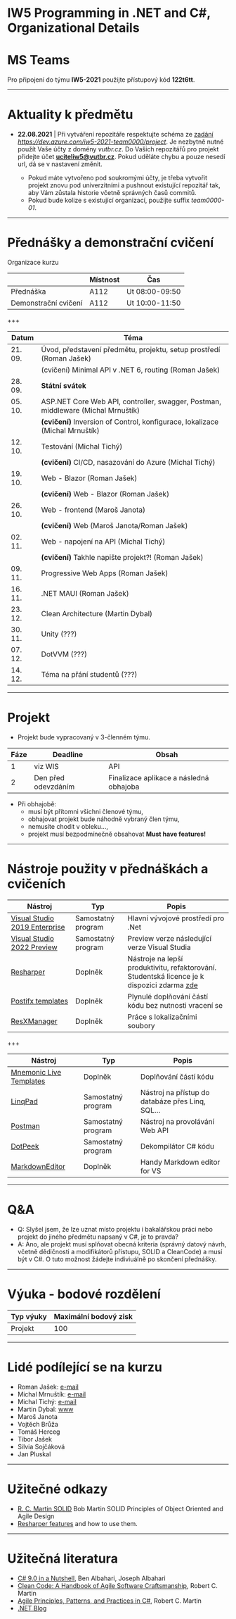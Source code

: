 # IW5 Programming in .NET and C#, Organizational Details

# MS Teams

Pro připojení do týmu **IW5-2021** použijte přístupový kód **122t6tt**.

---
# Aktuality k předmětu 
  - **22.08.2021** | Při vytváření repozitáře respektujte schéma ze [zadání](/Project/README.md) *https://dev.azure.com/iw5-2021-team0000/project*. Je nezbytně nutné použít Vaše účty z domény *vutbr.cz*. Do Vašich repozitářů pro projekt přidejte účet **uciteliw5@vutbr.cz**. Pokud uděláte chybu a pouze nesedí url, dá se v nastavení změnit.

    * Pokud máte vytvořeno pod soukromými účty, je třeba vytvořit projekt znovu pod univerzitními a pushnout existující repozitář tak, aby Vám zůstala historie včetně správných časů commitů. 
    * Pokud bude kolize s existující organizací, použijte suffix *team0000-01*.
 
--- 
# Přednášky a demonstrační cvičení

Organizace kurzu

|                      |    Místnost |            Čas |
| -                    | -           | -              |
| Přednáška            | A112        | Ut 08:00-09:50 |
| Demonstrační cvičení | A112        | Ut 10:00-11:50 |

+++

| Datum   | Téma |
| -       | -    |
| 21. 09. | Úvod, představení předmětu, projektu, setup prostředí (Roman Jašek) |
|         | (cvičení) Minimal API v .NET 6, routing (Roman Jašek) |
| 28. 09. | **Státní svátek** |
| 05. 10. | ASP&#46;NET Core Web API, controller, swagger, Postman, middleware (Michal Mrnuštík) |
|         | **(cvičení)** Inversion of Control, konfigurace, lokalizace (Michal Mrnuštík) |
| 12. 10. | Testování (Michal Tichý) |
|         | **(cvičení)** CI/CD, nasazování do Azure (Michal Tichý) |
| 19. 10. | Web - Blazor (Roman Jašek) |
|         | **(cvičení)** Web - Blazor (Roman Jašek) |
| 26. 10. | Web - frontend (Maroš Janota) |
|         | **(cvičení)** Web (Maroš Janota/Roman Jašek) |
| 02. 11. | Web - napojení na API (Michal Tichý) |
|         | **(cvičení)** Takhle napište projekt?! (Roman Jašek) |
| 09. 11. | Progressive Web Apps (Roman Jašek) |
| 16. 11. | .NET MAUI (Roman Jašek) |
| 23. 12. | Clean Architecture (Martin Dybal) |
| 30. 11. | Unity (???) |
| 07. 12. | DotVVM (???)|
| 14. 12. | Téma na přání studentů (???) |

--- 

# Projekt
* Projekt bude vypracovaný v 3-členném týmu. 

| Fáze |               Deadline |                                   Obsah |
| ---- |------------------------| --------------------------------------- |
| 1    |                viz WIS | API                                     |
| 2    |    Den před odevzdáním | Finalizace aplikace a následná obhajoba |

* Při obhajobě:
  * musí být přítomni všichni členové týmu,
  * obhajovat projekt bude náhodně vybraný člen týmu,
  * nemusíte chodit v obleku...,
  * projekt musí bezpodmínečně obsahovat **Must have features!**

--- 
# Nástroje použity v přednáškách a cvičeních

| Nástroj  |  Typ   | Popis |
| -------- |  ------| -------|
|[Visual Studio 2019 Enterprise](https://aka.ms/devtoolsforteaching)| Samostatný program | Hlavní vývojové prostředí pro .Net |
|[Visual Studio 2022 Preview](https://visualstudio.microsoft.com/vs/preview/)| Samostatný program | Preview verze následující verze Visual Studia |
|[Resharper](https://www.jetbrains.com/resharper/) | Doplněk | Nástroje na lepší produktivitu, refaktorování. Studentská licence je k dispozici zdarma [zde](https://www.jetbrains.com/student/) |
|[Postifx templates](https://github.com/controlflow/resharper-postfix) | Doplněk | Plynulé doplňování částí kódu bez nutnosti vracení se |
|[ResXManager](https://github.com/dotnet/ResXResourceManager) | Doplněk | Práce s lokalizačními soubory |


+++

| Nástroj  |  Typ   | Popis |
| -------- |  ------| -------|
|[Mnemonic Live Templates](https://github.com/JetBrains/mnemonics) | Doplněk | Doplňování částí kódu |
|[LinqPad](http://www.linqpad.net/) | Samostatný program  | Nástroj na přístup do databáze přes Linq, SQL… |
|[Postman](https://www.postman.com/) | Samostatný program  | Nástroj na provolávání Web API |
|[DotPeek](https://www.jetbrains.com/decompiler/) | Samostatný program  | Dekompilátor C# kódu |
|[MarkdownEditor](https://marketplace.visualstudio.com/items?itemName=MadsKristensen.MarkdownEditor)| Doplněk| Handy Markdown editor for VS |

--- 
# Q&A

* Q: Slyšel jsem, že lze uznat místo projektu i bakalářskou práci nebo projekt do jiného předmětu napsaný v C#, je to pravda?
* A: Ano, ale projekt musí splňovat obecná kriteria (správný datový návrh, včetně dědičnosti a modifikátorů přístupu, SOLID a CleanCode) a musí být v C#. O tuto možnost žádejte indiviuálně po skončení přednášky.

---
# Výuka - bodové rozdělení

|          Typ výuky |     Maximální bodový zisk |
| ------------------ | ------------------------- |
| Projekt            |                       100 |

--- 
# Lidé podílející se na kurzu
* Roman Jašek: [e-mail](mailto:roman.jasek@hotmail.com)
* Michal Mrnuštík: [e-mail](mailto:michal.mrnustik@outlook.com)
* Michal Tichý: [e-mail](mailto:edu@tichymichal.net)
* Martin Dybal: [www](https://www.dybal.it/)
* Maroš Janota
* Vojtěch Brůža
* Tomáš Herceg
* Tibor Jašek
* Silvia Sojčáková
* Jan Pluskal

--- 
# Užitečné odkazy
* [R. C. Martin SOLID](https://youtu.be/TMuno5RZNeE?t=757) Bob Martin SOLID Principles of Object Oriented and Agile Design 
* [Resharper features](https://www.jetbrains.com/resharper/features/) and how to use them.

--- 
# Užitečná literatura
* [C# 9.0 in a Nutshell](http://www.albahari.com/nutshell/), Ben Albahari, Joseph Albahari
* [Clean Code: A Handbook of Agile Software Craftsmanship](https://books.google.cz/books?id=hjEFCAAAQBAJ), Robert C. Martin
* [Agile Principles, Patterns, and Practices in C#](https://books.google.cz/books?id=hckt7v6g09oC), Robert C. Martin
* [.NET Blog](https://devblogs.microsoft.com/dotnet/)
